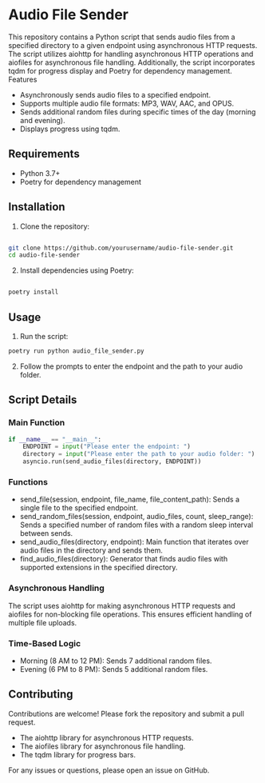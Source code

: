 # Audio File Sender

This repository contains a Python script that sends audio files from a specified directory to a given endpoint using asynchronous HTTP requests. The script utilizes aiohttp for handling asynchronous HTTP operations and aiofiles for asynchronous file handling. Additionally, the script incorporates tqdm for progress display and Poetry for dependency management.
Features

- Asynchronously sends audio files to a specified endpoint.
- Supports multiple audio file formats: MP3, WAV, AAC, and OPUS.
- Sends additional random files during specific times of the day (morning and evening).
- Displays progress using tqdm.

## Requirements

- Python 3.7+
- Poetry for dependency management

## Installation

1. Clone the repository:

```sh

git clone https://github.com/yourusername/audio-file-sender.git
cd audio-file-sender
```
2. Install dependencies using Poetry:

```sh

poetry install
```
## Usage

1. Run the script:

```sh
poetry run python audio_file_sender.py
```
2. Follow the prompts to enter the endpoint and the path to your audio folder.

## Script Details
### Main Function

```python
if __name__ == "__main__":
    ENDPOINT = input("Please enter the endpoint: ")
    directory = input("Please enter the path to your audio folder: ")
    asyncio.run(send_audio_files(directory, ENDPOINT))
```
### Functions
- send_file(session, endpoint, file_name, file_content_path): Sends a single file to the specified endpoint.
- send_random_files(session, endpoint, audio_files, count, sleep_range): Sends a specified number of random files with a random sleep interval between sends.
- send_audio_files(directory, endpoint): Main function that iterates over audio files in the directory and sends them.
- find_audio_files(directory): Generator that finds audio files with supported extensions in the specified directory.

### Asynchronous Handling

The script uses aiohttp for making asynchronous HTTP requests and aiofiles for non-blocking file operations. This ensures efficient handling of multiple file uploads.
### Time-Based Logic

- Morning (8 AM to 12 PM): Sends 7 additional random files.
- Evening (6 PM to 8 PM): Sends 5 additional random files.

## Contributing

Contributions are welcome! Please fork the repository and submit a pull request.

- The aiohttp library for asynchronous HTTP requests.
- The aiofiles library for asynchronous file handling.
- The tqdm library for progress bars.

For any issues or questions, please open an issue on GitHub.
